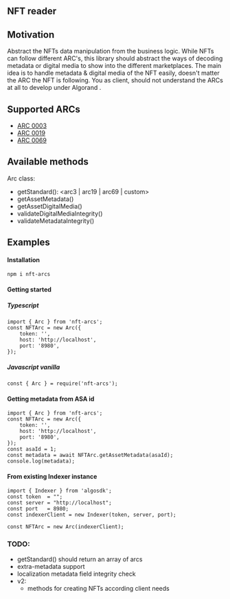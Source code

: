 ## NFT reader

## Motivation

Abstract the NFTs data manipulation from the business logic. While NFTs can follow different ARC's, this library should abstract the ways of decoding metadata or digital media to show into the different marketplaces.
The main idea is to handle metadata & digital media of the NFT easily, doesn't matter the ARC the NFT is following. You as client, should not understand the ARCs at all to develop under Algorand .

## Supported ARCs

- [ARC 0003](https://github.com/algorandfoundation/ARCs/blob/main/ARCs/arc-0003.md)
- [ARC 0019](https://github.com/algorandfoundation/ARCs/blob/main/ARCs/arc-0019.md)
- [ARC 0069](https://github.com/algorandfoundation/ARCs/blob/main/ARCs/arc-0069.md)

## Available methods

Arc class:

- getStandard(): <arc3 | arc19 | arc69 | custom>
- getAssetMetadata()
- getAssetDigitalMedia()
- validateDigitalMediaIntegrity()
- validateMetadataIntegrity()

## Examples

#### Installation

```
npm i nft-arcs
```

#### Getting started

##### Typescript

```
import { Arc } from 'nft-arcs';
const NFTArc = new Arc({
    token: '',
    host: 'http://localhost',
    port: '8980',
});
```

##### Javascript vanilla

```
const { Arc } = require('nft-arcs');
```

#### Getting metadata from ASA id

```
import { Arc } from 'nft-arcs';
const NFTArc = new Arc({
    token: '',
    host: 'http://localhost',
    port: '8980',
});
const asaId = 1;
const metadata = await NFTArc.getAssetMetadata(asaId);
console.log(metadata);
```

#### From existing Indexer instance

```
import { Indexer } from 'algosdk';
const token  = "";
const server = "http://localhost";
const port   = 8980;
const indexerClient = new Indexer(token, server, port);

const NFTArc = new Arc(indexerClient);
```

### TODO:

- getStandard() should return an array of arcs
- extra-metadata support
- localization metadata field integrity check
- v2:
  - methods for creating NFTs according client needs
